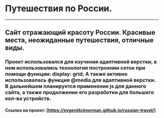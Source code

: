 # Путешествия по России.

---

## Сайт отражающий красоту России. Красивые места, неожиданные путешествия, отличные виды.

### Проект использовался для изучения адаптивной верстки, в нем использовались технология построении сеток при помощи функции: display: grid; А также активно использовалась функция @media для адаптивной верстки. В дальнейшем планируется применение js для данного сайта, а также продолжение его разработки для большего кол-ва устройств.

#### Ссылка на проект: [https://evgeniitcimerman.github.io/russian-travel/]
